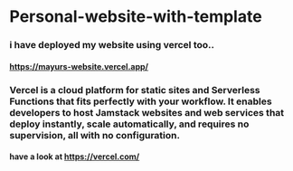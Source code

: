 # Personal-website-with-template


### i have deployed my website using vercel too..

#### https://mayurs-website.vercel.app/

### Vercel is a cloud platform for static sites and Serverless Functions that fits perfectly with your workflow. It enables developers to host Jamstack websites and web services that deploy instantly, scale automatically, and requires no supervision, all with no configuration.

#### have a look at https://vercel.com/
